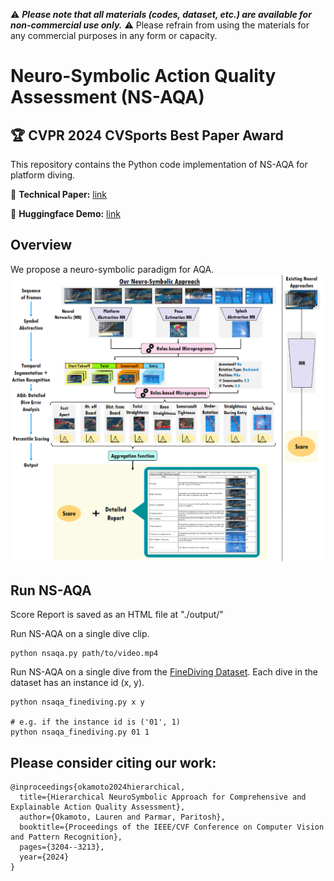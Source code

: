 ⚠️ ***Please note that all materials (codes, dataset, etc.) are available for non-commercial use only.*** ⚠️ Please refrain from using the materials for any commercial purposes in any form or capacity.

# Neuro-Symbolic Action Quality Assessment (NS-AQA) 
## 🏆 CVPR 2024 CVSports Best Paper Award
This repository contains the Python code implementation of NS-AQA for platform diving.

📝 **Technical Paper:** [link](https://arxiv.org/abs/2403.13798)

🤗 **Huggingface Demo:** [link](https://huggingface.co/spaces/X-NS/NSAQA)

## Overview
We propose a neuro-symbolic paradigm for AQA.
![NS-AQA Concept](teaser_fig.png)

## Run NS-AQA
Score Report is saved as an HTML file at "./output/"

Run NS-AQA on a single dive clip.
```
python nsaqa.py path/to/video.mp4
```
Run NS-AQA on a single dive from the [FineDiving Dataset](https://github.com/xujinglin/FineDiving). Each dive in the dataset has an instance id (x, y).
```
python nsaqa_finediving.py x y

# e.g. if the instance id is ('01', 1)
python nsaqa_finediving.py 01 1
```

## Please consider citing our work:
```
@inproceedings{okamoto2024hierarchical,
  title={Hierarchical NeuroSymbolic Approach for Comprehensive and Explainable Action Quality Assessment},
  author={Okamoto, Lauren and Parmar, Paritosh},
  booktitle={Proceedings of the IEEE/CVF Conference on Computer Vision and Pattern Recognition},
  pages={3204--3213},
  year={2024}
}
```
